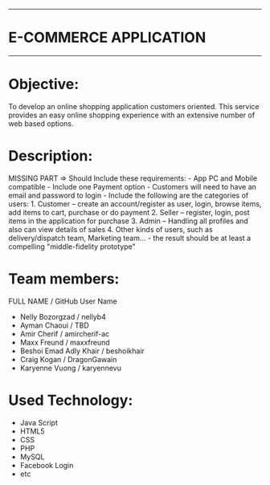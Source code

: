 ---------------------------
# E-COMMERCE APPLICATION
---------------------------

# Objective:
To develop an online shopping application customers oriented. This service provides an easy online shopping experience with an extensive number of web based options.

# Description:
MISSING PART
=> Should Include these requirements:
    - App PC and Mobile compatible
    - Include one Payment option
    - Customers will need to have an email and password to login
    - Include the following are the categories of users:
      1. Customer – create an account/register as user, login, browse items, add items to cart, purchase or do payment
      2. Seller – register, login, post items in the application for purchase
      3. Admin – Handling all profiles and also can view details of sales
      4. Other kinds of users, such as delivery/dispatch team, Marketing team…
    - the result should be at least a compelling "middle-fidelity prototype"

# Team members:
  FULL NAME / GitHub User Name
- Nelly Bozorgzad / nellyb4 
- Ayman Chaoui / TBD
- Amir Cherif / amircherif-ac
- Maxx Freund / maxxfreund
- Beshoi Emad Adly Khair / beshoikhair
- Craig Kogan / DragonGawain
- Karyenne Vuong / karyennevu

# Used Technology:
- Java Script
- HTML5
- CSS
- PHP
- MySQL
- Facebook Login
- etc
